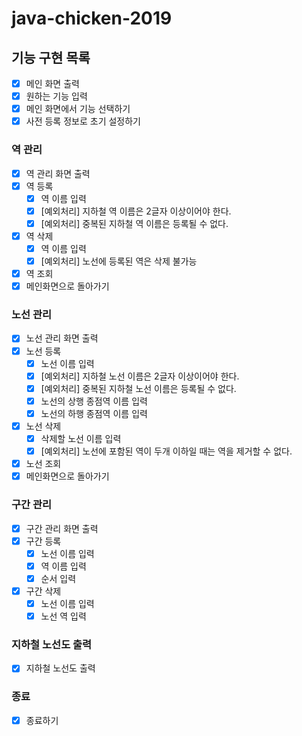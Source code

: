 # java-chicken-2019

## 기능 구현 목록
- [x] 메인 화면 출력
- [x] 원하는 기능 입력
- [x] 메인 화면에서 기능 선택하기
- [x] 사전 등록 정보로 초기 설정하기

### 역 관리
- [x] 역 관리 화면 출력
- [x] 역 등록
    - [x] 역 이름 입력
    - [x] [예외처리] 지하철 역 이름은 2글자 이상이어야 한다.
    - [x] [예외처리] 중복된 지하철 역 이름은 등록될 수 없다.
- [x] 역 삭제
    - [x] 역 이름 입력
    - [x] [예외처리] 노선에 등록된 역은 삭제 불가능
- [x] 역 조회
- [x] 메인화면으로 돌아가기

### 노선 관리
- [x] 노선 관리 화면 출력
- [x] 노선 등록
    - [x] 노선 이름 입력
    - [x] [예외처리] 지하철 노선 이름은 2글자 이상이어야 한다.
    - [x] [예외처리] 중복된 지하철 노선 이름은 등록될 수 없다.
    - [x] 노선의 상행 종점역 이름 입력
    - [x] 노선의 하행 종점역 이름 입력
- [x] 노선 삭제
    - [x] 삭제할 노선 이름 입력
    - [x] [예외처리] 노선에 포함된 역이 두개 이하일 때는 역을 제거할 수 없다.
- [x] 노선 조회
- [x] 메인화면으로 돌아가기

### 구간 관리
- [x] 구간 관리 화면 출력
- [x] 구간 등록
    - [x] 노선 이름 입력
    - [x] 역 이름 입력
    - [x] 순서 입력
- [x] 구간 삭제
    - [x] 노선 이름 입력
    - [x] 노선 역 입력

### 지하철 노선도 출력
- [x] 지하철 노선도 출력

### 종료
- [x] 종료하기